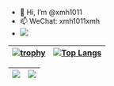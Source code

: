 - 👋 Hi, I’m @xmh1011
- 📫 WeChat: xmh1011xmh
- ![](https://komarev.com/ghpvc/?username=xmh1011&color=brightgreen)

| [![trophy](https://github-profile-trophy.vercel.app/?username=xmh1011&column=7)](https://github.com/xmh1011) | [![Top Langs](https://github-readme-stats.vercel.app/api/top-langs/?username=xmh1011&layout=compact)](https://github.com/xmh1011/github-readme-stats) |
| ------------------------------------------------------------ | ------------------------------------------------------------ |

| <img align="center" src="https://github-readme-stats.vercel.app/api?username=xmh1011&show_icons=true&hide_border=true" /> | <img align="center" src="https://github-readme-streak-stats.herokuapp.com?user=xmh1011&hide_border=true&date_format=M%20j%5B%2C%20Y%5D&ring=7EDDCF&fire=7EDDCF" /> |
| ------------------------------------------------------------ | ------------------------------------------------------------ |
